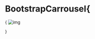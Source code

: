 # BootstrapCarrousel{


{
![img](https://user-images.githubusercontent.com/52341676/78000236-45841880-7334-11ea-8ce3-db8c84279f88.PNG)

}
